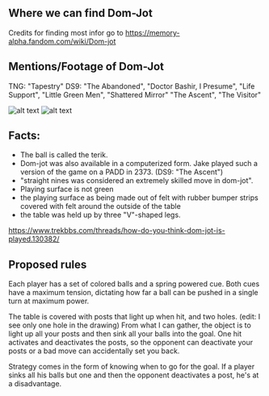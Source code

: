## Where we can find Dom-Jot
Credits for finding most infor go to https://memory-alpha.fandom.com/wiki/Dom-jot

## Mentions/Footage of Dom-Jot
TNG: "Tapestry"
DS9: "The Abandoned", "Doctor Bashir, I Presume",  "Life Support",  "Little Green Men", "Shattered Mirror" "The Ascent", "The Visitor"

![alt text](image.png)
![alt text](image.png)

## Facts: 
- The ball is called the terik.
- Dom-jot was also available in a computerized form. Jake played such a version of the game on a PADD in 2373. (DS9: "The Ascent")
- "straight nines was considered an extremely skilled move in dom-jot".
- Playing surface is not green
- the playing surface as being made out of felt with rubber bumper strips covered with felt around the outside of the table 
- the table was held up by three "V"-shaped legs. 

https://www.trekbbs.com/threads/how-do-you-think-dom-jot-is-played.130382/
## Proposed rules
Each player has a set of colored balls and a spring powered cue. 
Both cues have a maximum tension, dictating how far a ball can be pushed in a single turn at maximum power.

The table is covered with posts that light up when hit, and two holes. (edit: I see only one hole in the drawing) 
From what I can gather, the object is to light up all your posts and then sink all your balls into the goal. 
One hit activates and deactivates the posts, 
so the opponent can deactivate your posts or a bad move can accidentally set you back.

Strategy comes in the form of knowing when to go for the goal. 
If a player sinks all his balls but one and then the opponent deactivates a post, he's at a disadvantage.

